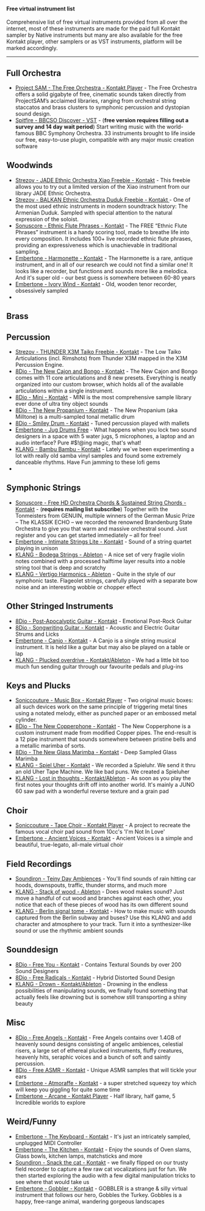 #### Free virtual instrument list

Comprehensive list of free virtual instruments provided from all over the internet, most of these instruments are made for the paid full Kontakt sampler by Native instruments but many are also available for the free Kontakt player, other samplers or as VST instruments, platform will be marked accordingly.

---

## Full Orchestra

- [Project SAM - The Free Orchestra - Kontakt Player](https://projectsam.com/libraries/the-free-orchestra/) - The Free Orchestra offers a solid gigabyte of free, cinematic sounds taken directly from ProjectSAM’s acclaimed libraries, ranging from orchestral string staccatos and brass clusters to symphonic percussion and dystopian sound design.
- [Spitfire - BBCSO Discover - VST](https://www.spitfireaudio.com/shop/a-z/bbc-symphony-orchestra-discover/) - (**free version requires filling out a survey and 14 day wait period**) Start writing music with the world-famous BBC Symphony Orchestra. 33 instruments brought to life inside our free, easy-to-use plugin, compatible with any major music creation software 


## Woodwinds

- [Strezov - JADE Ethnic Orchestra Xiao Freebie - Kontakt](https://www.strezov-sampling.com/products/view/jade-freebie.html) - This freebie allows you to try out a limited version of the Xiao instrument from our library JADE Ethnic Orchestra.
- [Strezov - BALKAN Ethnic Orchestra Duduk Freebie - Kontakt ](https://www.strezov-sampling.com/products/view/BALKAN%20Ethnic%20Orchestra%20Duduk%20Freebie.html) - One of the most used ethnic instruments in modern soundtrack history: The Armenian Duduk. Sampled with special attention to the natural expression of the soloist.
- [Sonuscore - Ethnic Flute Phrases - Kontakt](https://sonuscore.com/shop/free-ethnic-flute-phrases/) - The FREE “Ethnic Flute Phrases” instrument is a handy scoring tool, made to breathe life into every composition. It includes 100+ live recorded ethnic flute phrases, providing an expressiveness which is unachievable in traditional sampling.
- [Embertone - Harmonette - Kontakt](https://www.embertone.com/instruments/harmonette.html) - The Harmonette is a rare, antique instrument, and in all of our research we could not find a similar one! It looks like a recorder, but functions and sounds more like a melodica. And it's super old - our best guess is somewhere between 60-80 years
- [Embertone - Ivory Wind - Kontakt](https://www.embertone.com/instruments/ivorywind.php) - Old, wooden tenor recorder, obsessively sampled
- 

## Brass

## Percussion

- [Strezov - THUNDER X3M Taiko Freebie - Kontakt](https://www.strezov-sampling.com/products/view/THUNDER%20X3M%20Taiko%20Freebie.html) - The Low Taiko Articulations (incl. Rimshots) from Thunder X3M mapped in the X3M Percussion Engine.
- [8Dio - The New Cajon and Bongo - Kontakt](https://8dio.com/instrument/the-new-cajon-and-bongo/) - The New Cajon and Bongo comes with 11 core articulations and 8 new presets. Everything is neatly organized into our custom browser, which holds all of the available articulations within a single instrument. 
- [8Dio - Mini - Kontakt](https://8dio.com/instrument/mini/) - MINI is the most comprehensive sample library ever done of ultra tiny object sounds
- [8Dio - The New Propanium - Kontakt](https://8dio.com/instrument/the-new-propanium/) - The New Propanium (aka Milltone) is a multi-sampled tonal metallic drum
- [8Dio - Smiley Drum - Kontakt](https://8dio.com/instrument/smiley-drum/) - Tuned percussion played with mallets
- [Embertone - Jug Drums Free](https://www.embertone.com/instruments/jugfree.php) - What happens when you lock two sound designers in a space with 5 water jugs, 5 microphones, a laptop and an audio interface? Pure #$!@ing magic, that's what!
- [KLANG - Bambu Bambu - Kontakt](https://klang.cologne/klang21_free.php) - Lately we´ve been experimenting a lot with really old samba vinyl samples and found some extremely danceable rhythms. Have Fun jamming to these lofi gems
- 

## Symphonic Strings

- [Sonuscore - Free HD Orchestra Chords & Sustained String Chords - Kontakt](https://sonuscore.com/free-orchestra-chords/) - (**requires mailing list subscribe**) Together with the Tonmeisters from GENUIN, multiple winners of the German Music Prize – The KLASSIK ECHO – we recorded the renowned Brandenburg State Orchestra to give you that warm and massive orchestral sound. Just register and you can get started immediately – all for free! 
- [Embertone - Intimate Strings Lite - Kontakt](https://www.embertone.com/instruments/intstrings-lite.php) - Sound of a string quartet playing in unison
- [KLANG - Bodega Strings - Ableton](https://klang.cologne/klang21_free.php) - A nice set of very fragile violin notes combined with a processed halftime layer results into a noble string tool that is deep and scratchy
- [KLANG - Vertigo Harmonics - Ableton](https://klang.cologne/klang21_free.php) - Quite in the style of our symphonic taste. Flageolet strings, carefully played with a separate bow noise and an interesting wobble or chopper effect

## Other Stringed Instruments

- [8Dio - Post-Apocalyptic Guitar - Kontakt](https://8dio.com/instrument/post-apocalyptic-guitar/) - Emotional Post-Rock Guitar
- [8Dio - Songwriting Guitar - Kontakt](https://8dio.com/instrument/songwriting-guitar/) - Acoustic and Electric Guitar Strums and Licks
- [Embertone - Canjo - Kontakt](https://www.embertone.com/instruments/canjo.php) - A Canjo is a single string musical instrument. It is held like a guitar but may also be played on a table or lap
- [KLANG - Plucked overdrive - Kontakt/Ableton](https://klang.cologne/klang21_free.php) - We had a little bit too much fun sending guitar through our favourite pedals and plug-ins

## Keys and Plucks

- [Soniccouture - Music Box - Kontakt Player](https://www.soniccouture.com/en/products/p43-music-boxes/) - Two original music boxes: all such devices work on the same principle of triggering metal tines using a notated melody, either as punched paper or an embossed metal cylinder. 
- [8Dio - The New Copperphone - Kontakt](https://8dio.com/instrument/the-new-copperphone/) - The New Copperphone is a custom instrument made from modified Copper pipes. The end-result is a 12 pipe instrument that sounds somewhere between pristine bells and a metallic marimba of sorts.
- [8Dio - The New Glass Marimba - Kontakt](https://8dio.com/instrument/the-new-glass-marimba/) - Deep Sampled Glass Marimba
- [KLANG - Spiel Uher - Kontakt](https://klang.cologne/klang21_free.php) - We recorded a Spieluhr. We send it thru an old Uher Tape Machine. We like bad puns. We created a Spieluher
- [KLANG - Lost in thoughts - Kontakt/Ableton](https://klang.cologne/klang21_free.php) - As soon as you play the first notes your thoughts drift off into another world. It's mainly a JUNO 60 saw pad with a wonderful reverse texture and a grain pad

## Choir

- [Soniccouture - Tape Choir - Kontakt Player](https://www.soniccouture.com/en/products/18-exclusive-free-content/p170-tape-choir/) - A project to recreate the famous vocal choir pad sound from 10cc's 'I'm Not In Love'
- [Embertone - Ancient Voices - Kontakt](https://www.embertone.com/instruments/ancientvoices.php) - Ancient Voices is a simple and beautiful, true-legato, all-male virtual choir

## Field Recordings

- [Soundiron - Teiny Day Ambiences](https://soundiron.com/collections/free/products/rainy-day-ambiences) - You'll find sounds of rain hitting car hoods, downspouts, traffic, thunder storms, and much more
- [KLANG - Stack of wood - Ableton](https://klang.cologne/klang21_free.php) - Does wood makes sound? Just move a handful of cut wood and branches against each other, you notice that each of these pieces of wood has its own different sound
- [KLANG - Berlin signal tome - Kontakt](https://klang.cologne/klang21_free.php) - How to make music with sounds captured from the Berlin subway and buses? Use this KLANG and add character and atmosphere to your track. Turn it into a synthesizer-like sound or use the rhythmic ambient sounds

## Sounddesign

- [8Dio - Free You - Kontakt](https://8dio.com/instrument/free-you-cloud-collaborationfor-kontakt-vst-au-aax-samples/) - Contains Textural Sounds by over 200 Sound Designers
- [8Dio - Free Radicals - Kontakt](https://8dio.com/instrument/free-radicals/) - Hybrid Distorted Sound Design
- [KLANG - Drown - Kontakt/Ableton](https://klang.cologne/klang21_free.php) - Drowning in the endless possibilities of manipulating sounds, we finally found something that actually feels like drowning but is somehow still transporting a shiny beauty

## Misc

- [8Dio - Free Angels - Kontakt](https://8dio.com/instrument/free-angels/) - Free Angels contains over 1.4GB of heavenly sound designs consisting of angelic ambiences, celestial risers, a large set of ethereal plucked instruments, fluffy creatures, heavenly hits, seraphic voices and a bunch of soft and saintly percussion.
- [8Dio - Free ASMR - Kontakt](https://8dio.com/instrument/free-asmr-for-kontakt-vst-au-aax/) - Unique ASMR samples that will tickle your ears
- [Embertone - Atmoraffe - Kontakt](https://www.embertone.com/instruments/atmoraffe.php) - a super stretched squeezy toy which will keep you giggling for quite some time
- [Embertone - Arcane - Kontakt Player](https://www.embertone.com/instruments/arcane.php) - Half library, half game, 5 Incredible worlds to explore

## Weird/Funny

- [Embertone - The Keyboard - Kontakt](https://www.embertone.com/instruments/thekeyboard.php) - It's just an intricately sampled, unplugged MIDI Controller
- [Embertone - The Kitchen - Kontakt](https://www.embertone.com/instruments/kitchen.php) - Enjoy the sounds of Oven slams, Glass bowls, kitchen lamps, matchsticks and more
- [Soundiron - Snack the cat - Kontakt](https://soundiron.com/collections/free/products/snack) - we finally flipped on our trusty field recorder to capture a few raw cat vocalizations just for fun. We then started exploring the audio with a few digital manipulation tricks to see where that would take us
- [Embertone - Gobbler - Kontakt](https://www.embertone.com/instruments/gobbler.php) - GOBBLER is a strange & silly virtual instrument that follows our hero, Gobbles the Turkey. Gobbles is a happy, free-range animal, wandering gorgeous landscapes


